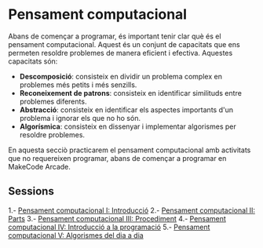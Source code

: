 # Pensament computacional

Abans de començar a programar, és important tenir clar què és el pensament computacional. Aquest és un conjunt de capacitats que ens permeten resoldre problemes de manera eficient i efectiva. Aquestes capacitats són:

- **Descomposició**: consisteix en dividir un problema complex en problemes més petits i més senzills.
- **Reconeixement de patrons**: consisteix en identificar similituds entre problemes diferents.
- **Abstracció**: consisteix en identificar els aspectes importants d'un problema i ignorar els que no ho són.
- **Algorísmica**: consisteix en dissenyar i implementar algorismes per resoldre problemes.

En aquesta secciò practicarem el pensament computacional amb activitats que no requereixen programar, abans de començar a programar en MakeCode Arcade.

## Sessions

1.- [Pensament computacional I: Introducció](pensament_computacional_1.pdf)
2.- [Pensament computacional II: Parts](pensament_computacional_2.md)
3.- [Pensament computacional III: Procediment](pensament_computacional_3.md)
4.- [Pensament computacional IV: Introducció a la programació](pensament_computacional_4.md)
5.- [Pensament computacional V: Algorismes del dia a dia](pensament_computacional_5.md)